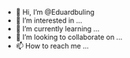 - 👋 Hi, I’m @Eduardbuling
- 👀 I’m interested in ...
- 🌱 I’m currently learning ...
- 💞️ I’m looking to collaborate on ...
- 📫 How to reach me ...

<!---
Eduardbuling/Eduardbuling is a ✨ special ✨ repository because its `README.md` (this file) appears on your GitHub profile.
You can click the Preview link to take a look at your changes.
--->
